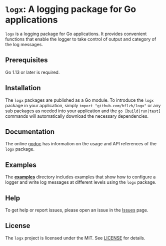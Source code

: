 # **`logx`**: A logging package for Go applications

`logx` is a logging package for Go applications. It provides convenient functions
that enable the logger to take control of output and category of the log messages. 

## Prerequisites

Go 1.13 or later is required.

## Installation

The `logx` packages are published as a Go module.
To introduce the `logx` package in your application, simply `import "github.com/hflzh/logx"`
or any sub packages as needed into your application and the `go [build|run|test]`
commands will automatically download the necessary dependencies.

## Documentation

The online [godoc](https://godoc.org/github.com/hflzh/logx) has
information on the usage and API references of the `logx` package.

## Examples

The [**examples**](https://github.com/hflzh/logx/blob/master/examples) directory
includes examples that show how to configure a logger and write log messages at
different levels using the `logx` package.

## Help

To get help or report issues, please open an issue in the [Issues](https://github.com/hflzh/logx/issues) page.

## License

The `logx` project is licensed under the MIT. See
[LICENSE](https://github.com/hflzh/logx/blob/master/LICENSE) for details.
